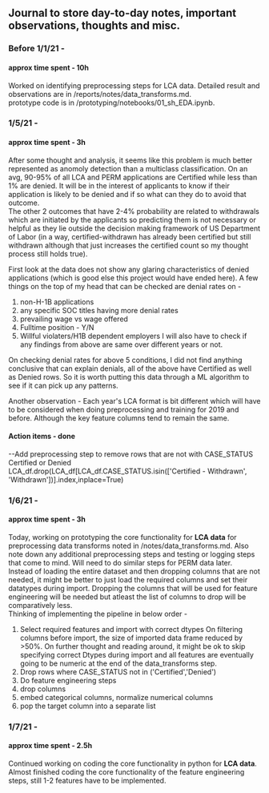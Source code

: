 ## Journal to store day-to-day notes, important observations, thoughts and misc.  
### Before 1/1/21 -  
#### approx time spent - 10h
Worked on identifying preprocessing steps for LCA data. Detailed result and observations are in /reports/notes/data_transforms.md.  
prototype code is in /prototyping/notebooks/01_sh_EDA.ipynb.  

### 1/5/21 -
#### approx time spent - 3h  
After some thought and analysis, it seems like this problem is much better represented as anomoly detection than a multiclass classification.
On an avg, 90-95% of all LCA and PERM applications are Certified while less than 1% are denied. It will be in the interest of applicants to 
know if their application is likely to be denied and if so what can they do to avoid that outcome.  
The other 2 outcomes that have 2-4% probability are related to withdrawals which are initiated by the applicants so predicting them is not necessary 
or helpful as they lie outside the decision making framework of US Department of Labor (in a way, certified-withdrawn has already been certified but 
still withdrawn although that just increases the certified count so my thought process still holds true).  

First look at the data does not show any glaring characteristics of denied applications (which is good else this project would have ended here).
A few things on the top of my head that can be checked are denial rates on -  
1. non-H-1B applications
2. any specific SOC titles having more denial rates
3. prevailing wage vs wage offered
4. Fulltime position - Y/N
5. Willful violaters/H1B dependent employers
I will also have to check if any findings from above are same over different years or not.  

On checking denial rates for above 5 conditions, I did not find anything conclusive that can explain denials, 
all of the above have Certified as well as Denied rows. So it is worth putting this data through a ML algorithm to see if it can pick up any patterns.

Another observation - Each year's LCA format is bit different which will have to be considered when doing preprocessing and training for 2019 and before.
Although the key feature columns tend to remain the same.  

#### Action items - done  
--Add preprocessing step to remove rows that are not with CASE_STATUS Certified or Denied  
LCA_df.drop(LCA_df[LCA_df.CASE_STATUS.isin(['Certified - Withdrawn', 'Withdrawn'])].index,inplace=True)  

### 1/6/21 -  
#### approx time spent - 3h  
Today, working on prototyping the core functionality for **LCA data** for preprocessing data transforms noted in /notes/data_transforms.md. Also note down any additional preprocessing steps and testing or logging steps that 
come to mind. Will need to do similar steps for PERM data later.  
Instead of loading the entire dataset and then dropping columns that are not needed, it might be better to just load the required columns and set their datatypes during import. Dropping the columns that will be used for feature engineering 
will be needed but atleast the list of columns to drop will be comparatively less.  
Thinking of implementing the pipeline in below order -  
1. Select required features and import with correct dtypes
On filtering columns before import, the size of imported data frame reduced by >50%. On further thought and reading around, it might be ok to skip specifying correct Dtypes during import and all features are eventually going to be numeric at
the end of the data_transforms step.
2. Drop rows where CASE_STATUS not in ('Certified','Denied')
3. Do feature engineering steps
4. drop columns
5. embed categorical columns, normalize numerical columns
6. pop the target column into a separate list

### 1/7/21 -  
#### approx time spent - 2.5h  
Continued working on coding the core functionality in python for **LCA data**. Almost finished coding the core functionality of the feature engineering steps, still 1-2 features have to be implemented.  
